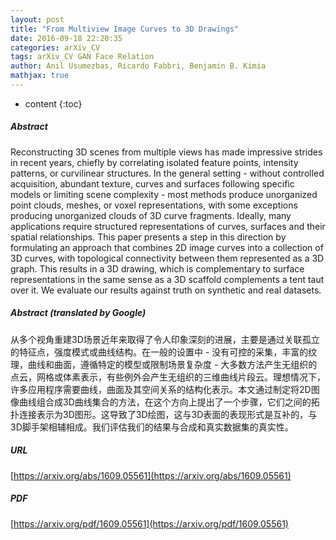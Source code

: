 ```yaml
---
layout: post
title: "From Multiview Image Curves to 3D Drawings"
date: 2016-09-18 22:20:35
categories: arXiv_CV
tags: arXiv_CV GAN Face Relation
author: Anil Usumezbas, Ricardo Fabbri, Benjamin B. Kimia
mathjax: true
---
```


* content
{:toc}

##### Abstract
Reconstructing 3D scenes from multiple views has made impressive strides in recent years, chiefly by correlating isolated feature points, intensity patterns, or curvilinear structures. In the general setting - without controlled acquisition, abundant texture, curves and surfaces following specific models or limiting scene complexity - most methods produce unorganized point clouds, meshes, or voxel representations, with some exceptions producing unorganized clouds of 3D curve fragments. Ideally, many applications require structured representations of curves, surfaces and their spatial relationships. This paper presents a step in this direction by formulating an approach that combines 2D image curves into a collection of 3D curves, with topological connectivity between them represented as a 3D graph. This results in a 3D drawing, which is complementary to surface representations in the same sense as a 3D scaffold complements a tent taut over it. We evaluate our results against truth on synthetic and real datasets.

##### Abstract (translated by Google)
从多个视角重建3D场景近年来取得了令人印象深刻的进展，主要是通过关联孤立的特征点，强度模式或曲线结构。在一般的设置中 - 没有可控的采集，丰富的纹理，曲线和曲面，遵循特定的模型或限制场景复杂度 - 大多数方法产生无组织的点云，网格或体素表示，有些例外会产生无组织的三维曲线片段云。理想情况下，许多应用程序需要曲线，曲面及其空间关系的结构化表示。本文通过制定将2D图像曲线组合成3D曲线集合的方法，在这个方向上提出了一个步骤，它们之间的拓扑连接表示为3D图形。这导致了3D绘图，这与3D表面的表现形式是互补的，与3D脚手架相辅相成。我们评估我们的结果与合成和真实数据集的真实性。

##### URL
[https://arxiv.org/abs/1609.05561](https://arxiv.org/abs/1609.05561)

##### PDF
[https://arxiv.org/pdf/1609.05561](https://arxiv.org/pdf/1609.05561)

